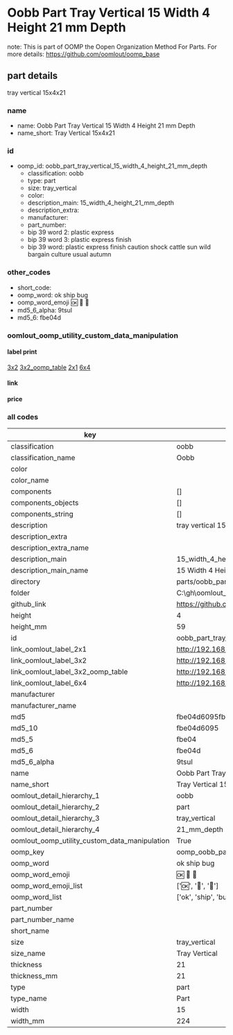 # Oobb Part Tray Vertical 15 Width 4 Height 21 mm Depth  

note: This is part of OOMP the Oopen Organization Method For Parts. For more details: https://github.com/oomlout/oomp_base

##  part details
  



tray vertical 15x4x21



### name
* name: Oobb Part Tray Vertical 15 Width 4 Height 21 mm Depth
* name_short: Tray Vertical 15x4x21 
### id
* oomp_id: oobb_part_tray_vertical_15_width_4_height_21_mm_depth
  * classification: oobb
  * type: part
  * size: tray_vertical
  * color: 
  * description_main: 15_width_4_height_21_mm_depth
  * description_extra: 
  * manufacturer: 
  * part_number: 
  * bip 39 word 2: plastic express
  * bip 39 word 3: plastic express finish
  * bip 39 word: plastic express finish caution shock cattle sun wild bargain culture usual autumn

### other_codes
* short_code: 
* oomp_word: ok ship bug
* oomp_word_emoji :ok: :ship: :bug:
* md5_6_alpha: 9tsul
* md5_6: fbe04d






### oomlout_oomp_utility_custom_data_manipulation
#### label print
[3x2](http://192.168.1.245:1112/?label=oomp%209tsul)
[3x2_oomp_table](http://192.168.1.108:1112/?label=oomp%209tsul)
[2x1](http://192.168.1.242:1112/?label=oomp%209tsul)
[6x4](http://192.168.1.55:1112/?label=oomp%209tsul)    

#### link

                              

#### price







### all codes 
| key | value |  
| --- | --- |  
| classification | oobb |  
| classification_name | Oobb |  
| color |  |  
| color_name |  |  
| components | [] |  
| components_objects | [] |  
| components_string | [] |  
| description | tray vertical 15x4x21 |  
| description_extra |  |  
| description_extra_name |  |  
| description_main | 15_width_4_height_21_mm_depth |  
| description_main_name | 15 Width 4 Height 21 mm Depth |  
| directory | parts/oobb_part_tray_vertical_15_width_4_height_21_mm_depth |  
| folder | C:\gh\oomlout_oobb_version_4_generated_parts\parts\oobb_part_tray_vertical_15_width_4_height_21_mm_depth |  
| github_link | https://github.com/oomlout/oomlout_oomp_part_src/tree/main/parts/oobb_part_tray_vertical_15_width_4_height_21_mm_depth |  
| height | 4 |  
| height_mm | 59 |  
| id | oobb_part_tray_vertical_15_width_4_height_21_mm_depth |  
| link_oomlout_label_2x1 | http://192.168.1.242:1112/?label=oomp%209tsul |  
| link_oomlout_label_3x2 | http://192.168.1.245:1112/?label=oomp%209tsul |  
| link_oomlout_label_3x2_oomp_table | http://192.168.1.108:1112/?label=oomp%209tsul |  
| link_oomlout_label_6x4 | http://192.168.1.55:1112/?label=oomp%209tsul |  
| manufacturer |  |  
| manufacturer_name |  |  
| md5 | fbe04d6095fb1b289163224aae143530 |  
| md5_10 | fbe04d6095 |  
| md5_5 | fbe04 |  
| md5_6 | fbe04d |  
| md5_6_alpha | 9tsul |  
| name | Oobb Part Tray Vertical 15 Width 4 Height 21 mm Depth |  
| name_short | Tray Vertical 15x4x21  |  
| oomlout_detail_hierarchy_1 | oobb |  
| oomlout_detail_hierarchy_2 | part |  
| oomlout_detail_hierarchy_3 | tray_vertical |  
| oomlout_detail_hierarchy_4 | 21_mm_depth |  
| oomlout_oomp_utility_custom_data_manipulation | True |  
| oomp_key | oomp_oobb_part_tray_vertical_15_width_4_height_21_mm_depth |  
| oomp_word | ok ship bug |  
| oomp_word_emoji | :ok: :ship: :bug: |  
| oomp_word_emoji_list | [':ok:', ':ship:', ':bug:'] |  
| oomp_word_list | ['ok', 'ship', 'bug'] |  
| part_number |  |  
| part_number_name |  |  
| short_name |  |  
| size | tray_vertical |  
| size_name | Tray Vertical |  
| thickness | 21 |  
| thickness_mm | 21 |  
| type | part |  
| type_name | Part |  
| width | 15 |  
| width_mm | 224 |  
